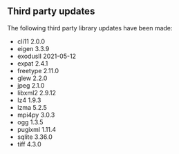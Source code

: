 ## Third party updates

The following third party library updates have been made:

  - cli11 2.0.0
  - eigen 3.3.9
  - exodusII 2021-05-12
  - expat 2.4.1
  - freetype 2.11.0
  - glew 2.2.0
  - jpeg 2.1.0
  - libxml2 2.9.12
  - lz4 1.9.3
  - lzma 5.2.5
  - mpi4py 3.0.3
  - ogg 1.3.5
  - pugixml 1.11.4
  - sqlite 3.36.0
  - tiff 4.3.0
